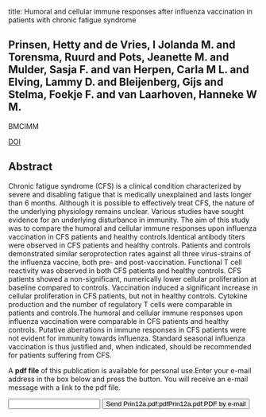 title: Humoral and cellular immune responses after influenza vaccination in patients with chronic fatigue syndrome

## Prinsen, Hetty and de Vries, I Jolanda M. and Torensma, Ruurd and Pots, Jeanette M. and Mulder, Sasja F. and van Herpen, Carla M L. and Elving, Lammy D. and Bleijenberg, Gijs and Stelma, Foekje F. and van Laarhoven, Hanneke W M.
BMCIMM

<a href="https://doi.org/10.1186/1471-2172-13-71">DOI</a>

## Abstract
Chronic fatigue syndrome (CFS) is a clinical condition characterized by severe and disabling fatigue that is medically unexplained and lasts longer than 6 months. Although it is possible to effectively treat CFS, the nature of the underlying physiology remains unclear. Various studies have sought evidence for an underlying disturbance in immunity. The aim of this study was to compare the humoral and cellular immune responses upon influenza vaccination in CFS patients and healthy controls.Identical antibody titers were observed in CFS patients and healthy controls. Patients and controls demonstrated similar seroprotection rates against all three virus-strains of the influenza vaccine, both pre- and post-vaccination. Functional T cell reactivity was observed in both CFS patients and healthy controls. CFS patients showed a non-significant, numerically lower cellular proliferation at baseline compared to controls. Vaccination induced a significant increase in cellular proliferation in CFS patients, but not in healthy controls. Cytokine production and the number of regulatory T cells were comparable in patients and controls.The humoral and cellular immune responses upon influenza vaccination were comparable in CFS patients and healthy controls. Putative aberrations in immune responses in CFS patients were not evident for immunity towards influenza. Standard seasonal influenza vaccination is thus justified and, when indicated, should be recommended for patients suffering from CFS.

A <b>pdf file</b> of this publication is available for personal use.Enter your e-mail address in the box below and press the button. You will receive an e-mail message with a link to the pdf file.
<form action="sender.php">  <input type="text" name="email">  <input type="submit" value="Send Prin12a.pdf:pdfPrin12a.pdf:PDF by e-mail"></form>